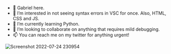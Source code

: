 - 👋 Gabriel here.
- 👀 I’m interested in not seeing syntax errors in VSC for once. Also, HTML, CSS and JS.
- 🌱 I’m currently learning Python.
- 💞️ I’m looking to collaborate on anything that requires mild debugging.
- 📫 You can reach me on my twitter for anything urgent!

![Screenshot 2022-07-24 230954](https://user-images.githubusercontent.com/117062305/205640295-b29d6c08-1fb5-4621-bca6-ed72b8b9444f.jpg)
